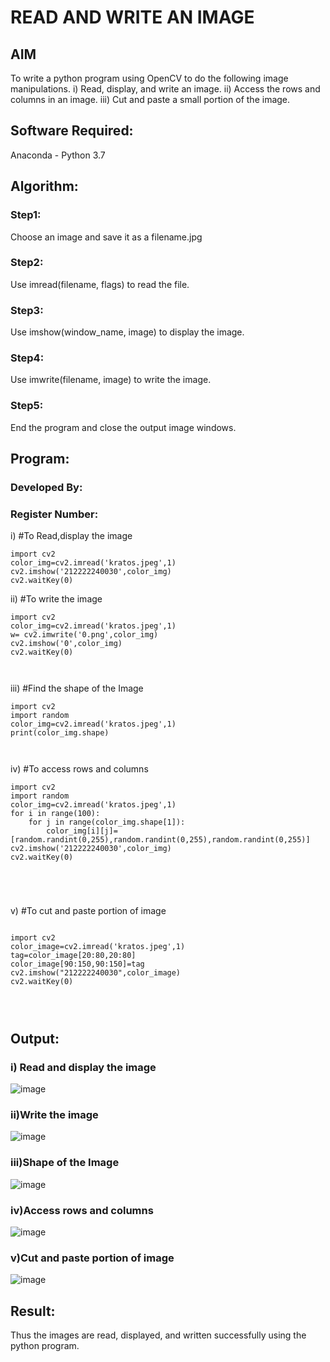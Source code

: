 # READ AND WRITE AN IMAGE
## AIM
To write a python program using OpenCV to do the following image manipulations.
i) Read, display, and write an image.
ii) Access the rows and columns in an image.
iii) Cut and paste a small portion of the image.

## Software Required:
Anaconda - Python 3.7
## Algorithm:
### Step1:
Choose an image and save it as a filename.jpg
### Step2:
Use imread(filename, flags) to read the file.
### Step3:
Use imshow(window_name, image) to display the image.
### Step4:
Use imwrite(filename, image) to write the image.
### Step5:
End the program and close the output image windows.
## Program:
### Developed By:
### Register Number: 
i) #To Read,display the image
```
import cv2
color_img=cv2.imread('kratos.jpeg',1)
cv2.imshow('212222240030',color_img)
cv2.waitKey(0) 

```
ii) #To write the image
```
import cv2
color_img=cv2.imread('kratos.jpeg',1)
w= cv2.imwrite('0.png',color_img)
cv2.imshow('0',color_img)
cv2.waitKey(0)



```
iii) #Find the shape of the Image
```python3
import cv2
import random
color_img=cv2.imread('kratos.jpeg',1)
print(color_img.shape)



```
iv) #To access rows and columns

```python3
import cv2
import random
color_img=cv2.imread('kratos.jpeg',1)
for i in range(100):
    for j in range(color_img.shape[1]):
        color_img[i][j]=[random.randint(0,255),random.randint(0,255),random.randint(0,255)]
cv2.imshow('212222240030',color_img)
cv2.waitKey(0)





```
v) #To cut and paste portion of image
```python3

import cv2
color_image=cv2.imread('kratos.jpeg',1)
tag=color_image[20:80,20:80]
color_image[90:150,90:150]=tag
cv2.imshow("212222240030",color_image)
cv2.waitKey(0)




```

## Output:

### i) Read and display the image
![image](https://github.com/s-adhithya/READ-AND-WRITE-IMAGE/assets/113497423/46dc3b8a-8b41-44f2-acb5-718535041d00)


### ii)Write the image
![image](https://github.com/s-adhithya/READ-AND-WRITE-IMAGE/assets/113497423/615ba75e-8449-4f87-8d08-61b61b0c6246)

### iii)Shape of the Image
![image](https://github.com/s-adhithya/READ-AND-WRITE-IMAGE/assets/113497423/c09555e4-13bc-48ee-b9a7-269a02d4b748)

### iv)Access rows and columns
![image](https://github.com/s-adhithya/READ-AND-WRITE-IMAGE/assets/113497423/0acbb267-3b47-4807-a067-b7c68f71e96b)

### v)Cut and paste portion of image
![image](https://github.com/s-adhithya/READ-AND-WRITE-IMAGE/assets/113497423/bed2924e-f9cc-457e-91e1-ce1566c90e7f)


## Result:
Thus the images are read, displayed, and written successfully using the python program.
